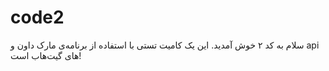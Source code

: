 # code2


سلام به کد ۲ خوش آمدید. این یک کامیت تستی با استفاده از برنامه‌ی مارک داون و api های گیت‌هاب است!